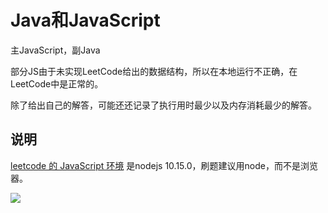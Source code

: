 # Java和JavaScript

主JavaScript，副Java

部分JS由于未实现LeetCode给出的数据结构，所以在本地运行不正确，在LeetCode中是正常的。

除了给出自己的解答，可能还还记录了执行用时最少以及内存消耗最少的解答。

## 说明

[leetcode 的 JavaScript 环境](https://support.leetcode-cn.com/hc/kb/article/1194343/) 是nodejs 10.15.0，刷题建议用node，而不是浏览器。

![](https://ythdong.gitee.io/blog_image/%E7%8E%A9%E8%B6%A3/facio.jpg)